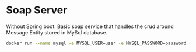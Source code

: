 # Soap Server

Without Spring boot.
Basic soap service that handles the crud around Message Entity stored in MySql database.

```bash
docker run --name mysql -e MYSQL_USER=user -e MYSQL_PASSWORD=password -e MYSQL_DATABASE=databasename -p 3306:3306 -d mysql/mysql-server
```
